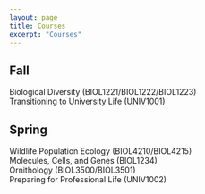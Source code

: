 ```yaml
---
layout: page
title: Courses
excerpt: "Courses"
---
```


## Fall
Biological Diversity (BIOL1221/BIOL1222/BIOL1223)\
Transitioning to University Life (UNIV1001)

## Spring
Wildlife Population Ecology (BIOL4210/BIOL4215)\
Molecules, Cells, and Genes (BIOL1234)\
Ornithology (BIOL3500/BIOL3501)\
Preparing for Professional Life (UNIV1002)


